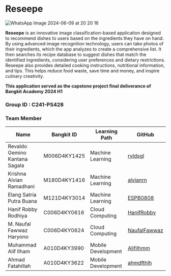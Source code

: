 # Reseepe
![WhatsApp Image 2024-06-09 at 20 20 16](https://github.com/Reseepe/.github/assets/88410759/a21eac2f-1eb9-42e4-87df-945209d6abb1)

**Reseepe** is an innovative image classification-based application designed to recommend dishes to users based on the ingredients they have on hand. By using advanced image recognition technology, users can take photos of their ingredients, which the app analyzes to create a comprehensive list. It then searches its recipe database to suggest dishes that match the identified ingredients, considering user preferences and dietary restrictions. Reseepe also provides detailed cooking instructions, nutritional information, and tips. This helps reduce food waste, save time and money, and inspire culinary creativity.

**This application served as the capstone project final deliverance of Bangkit Academy 2024 H1** <br/>

### Group ID : C241-PS428 ###

### Team Member
| Name | Bangkit ID | Learning Path | GitHub |
|------|------------|---------------|--------|
| Revaldo Gemino Kantana Sagala | M006D4KY1425 | Machine Learning | [rvldsgl](https://github.com/rvldsgl) |
| Krishna Alvian Ramadhani | M180D4KY1416 | Machine Learning | [alvianrn](https://github.com/alvianrn) |
| Elang Satria Putra Buana | M121D4KY3014 | Machine Learning | [ESPB0808](https://github.com/ESPB0808) |
| Hanif Robby Rodhiya | C006D4KY0616 | Cloud Computing | [HanifRobby](https://github.com/HanifRobby) |
| M. Naufal Fawwaz Haryono | C006D4KY0624 | Cloud Computing | [NaufalFawwaz](https://github.com/NaufalFawwaz) |
| Muhammad Alif Ilham | A010D4KY3990 | Mobile Development | [Alifilhmm](https://github.com/Alifilhmm) |
| Ahmad Fatahillah | A010D4KY3622 | Mobile Development | [ahmdfthlh](https://github.com/ahmdfthlh) |
